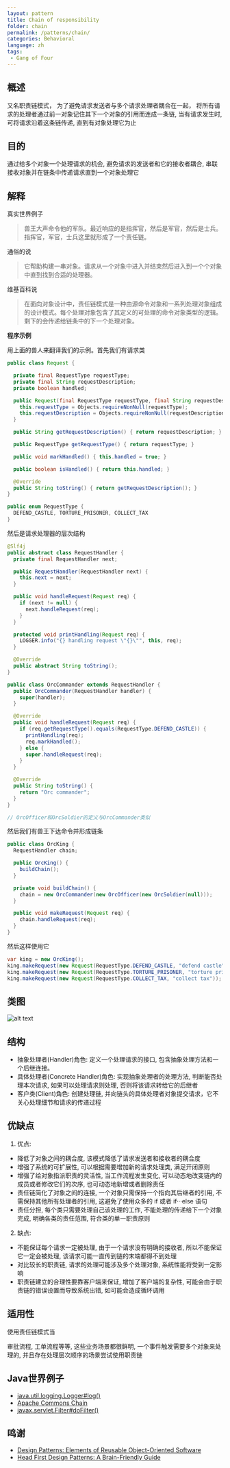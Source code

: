 ```yaml
---
layout: pattern
title: Chain of responsibility
folder: chain
permalink: /patterns/chain/
categories: Behavioral
language: zh
tags:
 - Gang of Four
---
```

## 概述
又名职责链模式， 为了避免请求发送者与多个请求处理者耦合在一起， 将所有请求的处理者通过前一对象记住其下一个对象的引用而连成一条链, 当有请求发生时, 可将请求沿着这条链传递, 直到有对象处理它为止

## 目的
通过给多个对象一个处理请求的机会, 避免请求的发送者和它的接收者耦合, 串联接收对象并在链条中传递请求直到一个对象处理它

## 解释

真实世界例子

> 兽王大声命令他的军队。最近响应的是指挥官，然后是军官，然后是士兵。指挥官，军官，士兵这里就形成了一个责任链。

通俗的说

> 它帮助构建一串对象。请求从一个对象中进入并结束然后进入到一个个对象中直到找到合适的处理器。

维基百科说

> 在面向对象设计中，责任链模式是一种由源命令对象和一系列处理对象组成的设计模式。每个处理对象包含了其定义的可处理的命令对象类型的逻辑。剩下的会传递给链条中的下一个处理对象。

**程序示例**

用上面的兽人来翻译我们的示例。首先我们有请求类

```java
public class Request {

  private final RequestType requestType;
  private final String requestDescription;
  private boolean handled;

  public Request(final RequestType requestType, final String requestDescription) {
    this.requestType = Objects.requireNonNull(requestType);
    this.requestDescription = Objects.requireNonNull(requestDescription);
  }

  public String getRequestDescription() { return requestDescription; }

  public RequestType getRequestType() { return requestType; }

  public void markHandled() { this.handled = true; }

  public boolean isHandled() { return this.handled; }

  @Override
  public String toString() { return getRequestDescription(); }
}

public enum RequestType {
  DEFEND_CASTLE, TORTURE_PRISONER, COLLECT_TAX
}
```

然后是请求处理器的层次结构

```java
@Slf4j
public abstract class RequestHandler {
  private final RequestHandler next;

  public RequestHandler(RequestHandler next) {
    this.next = next;
  }

  public void handleRequest(Request req) {
    if (next != null) {
      next.handleRequest(req);
    }
  }

  protected void printHandling(Request req) {
    LOGGER.info("{} handling request \"{}\"", this, req);
  }

  @Override
  public abstract String toString();
}

public class OrcCommander extends RequestHandler {
  public OrcCommander(RequestHandler handler) {
    super(handler);
  }

  @Override
  public void handleRequest(Request req) {
    if (req.getRequestType().equals(RequestType.DEFEND_CASTLE)) {
      printHandling(req);
      req.markHandled();
    } else {
      super.handleRequest(req);
    }
  }

  @Override
  public String toString() {
    return "Orc commander";
  }
}

// OrcOfficer和OrcSoldier的定义与OrcCommander类似

```

然后我们有兽王下达命令并形成链条

```java
public class OrcKing {
  RequestHandler chain;

  public OrcKing() {
    buildChain();
  }

  private void buildChain() {
    chain = new OrcCommander(new OrcOfficer(new OrcSoldier(null)));
  }

  public void makeRequest(Request req) {
    chain.handleRequest(req);
  }
}
```

然后这样使用它

```java
var king = new OrcKing();
king.makeRequest(new Request(RequestType.DEFEND_CASTLE, "defend castle")); // Orc commander handling request "defend castle"
king.makeRequest(new Request(RequestType.TORTURE_PRISONER, "torture prisoner")); // Orc officer handling request "torture prisoner"
king.makeRequest(new Request(RequestType.COLLECT_TAX, "collect tax")); // Orc soldier handling request "collect tax"
```

## 类图
![alt text](../chain/etc/chain.urm.png "Chain of Responsibility class diagram")

## 结构

* 抽象处理者(Handler)角色: 定义一个处理请求的接口, 包含抽象处理方法和一个后继连接。
* 具体处理者(Concrete Handler)角色: 实现抽象处理者的处理方法, 判断能否处理本次请求, 如果可以处理请求则处理, 否则将该请求转给它的后继者
* 客户类(Client)角色: 创建处理链, 并向链头的具体处理者对象提交请求，它不关心处理细节和请求的传递过程

## 优缺点

1. 优点:
* 降低了对象之间的耦合度, 该模式降低了请求发送者和接收者的耦合度
* 增强了系统的可扩展性, 可以根据需要增加新的请求处理类, 满足开闭原则
* 增强了给对象指派职责的灵活性, 当工作流程发生变化, 可以动态地改变链内的成员或者修改它们的次序, 也可动态地新增或者删除责任
* 责任链简化了对象之间的连接, 一个对象只需保持一个指向其后继者的引用, 不需保持其他所有处理者的引用, 这避免了使用众多的 if 或者 if···else 语句
* 责任分担,  每个类只需要处理自己该处理的工作, 不能处理的传递给下一个对象完成, 明确各类的责任范围, 符合类的单一职责原则

2. 缺点:

* 不能保证每个请求一定被处理, 由于一个请求没有明确的接收者, 所以不能保证它一定会被处理, 该请求可能一直传到链的末端都得不到处理
* 对比较长的职责链, 请求的处理可能涉及多个处理对象, 系统性能将受到一定影响
* 职责链建立的合理性要靠客户端来保证, 增加了客户端的复杂性, 可能会由于职责链的错误设置而导致系统出错, 如可能会造成循环调用

## 适用性
使用责任链模式当

审批流程, 工单流程等等, 这些业务场景都很鲜明, 一个事件触发需要多个对象来处理的, 并且存在处理层次顺序的场景尝试使用职责链


## Java世界例子

* [java.util.logging.Logger#log()](http://docs.oracle.com/javase/8/docs/api/java/util/logging/Logger.html#log%28java.util.logging.Level,%20java.lang.String%29)
* [Apache Commons Chain](https://commons.apache.org/proper/commons-chain/index.html)
* [javax.servlet.Filter#doFilter()](http://docs.oracle.com/javaee/7/api/javax/servlet/Filter.html#doFilter-javax.servlet.ServletRequest-javax.servlet.ServletResponse-javax.servlet.FilterChain-)

## 鸣谢

* [Design Patterns: Elements of Reusable Object-Oriented Software](https://www.amazon.com/gp/product/0201633612/ref=as_li_tl?ie=UTF8&camp=1789&creative=9325&creativeASIN=0201633612&linkCode=as2&tag=javadesignpat-20&linkId=675d49790ce11db99d90bde47f1aeb59)
* [Head First Design Patterns: A Brain-Friendly Guide](https://www.amazon.com/gp/product/0596007124/ref=as_li_tl?ie=UTF8&camp=1789&creative=9325&creativeASIN=0596007124&linkCode=as2&tag=javadesignpat-20&linkId=6b8b6eea86021af6c8e3cd3fc382cb5b)
